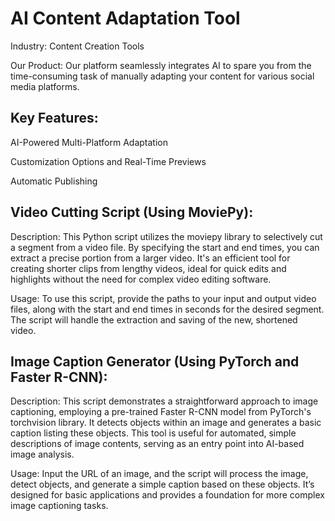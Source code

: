 # AI Content Adaptation Tool

Industry: Content Creation Tools

Our Product: Our platform seamlessly integrates AI to spare you from the time-consuming task of manually adapting your content for various social media platforms.

## Key Features:

AI-Powered Multi-Platform Adaptation

Customization Options and Real-Time Previews

Automatic Publishing

## Video Cutting Script (Using MoviePy):

Description: This Python script utilizes the moviepy library to selectively cut a segment from a video file. By specifying the start and end times, you can extract a precise portion from a larger video. It's an efficient tool for creating shorter clips from lengthy videos, ideal for quick edits and highlights without the need for complex video editing software.

Usage: To use this script, provide the paths to your input and output video files, along with the start and end times in seconds for the desired segment. The script will handle the extraction and saving of the new, shortened video.

## Image Caption Generator (Using PyTorch and Faster R-CNN):

Description: This script demonstrates a straightforward approach to image captioning, employing a pre-trained Faster R-CNN model from PyTorch's torchvision library. It detects objects within an image and generates a basic caption listing these objects. This tool is useful for automated, simple descriptions of image contents, serving as an entry point into AI-based image analysis.

Usage: Input the URL of an image, and the script will process the image, detect objects, and generate a simple caption based on these objects. It’s designed for basic applications and provides a foundation for more complex image captioning tasks.
